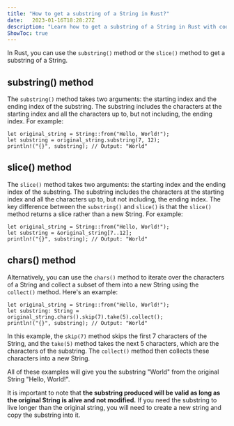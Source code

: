 ```yaml
---
title: "How to get a substring of a String in Rust?"
date: 	2023-01-16T18:28:27Z
description: "Learn how to get a substring of a String in Rust with code examples for substring(), slice(), and chars().collect() methods."
ShowToc: true
---
```


In Rust, you can use the `substring()` method or the `slice()` method to get a substring of a String.

## substring() method

The `substring()` method takes two arguments: the starting index and the ending index of the substring. The substring includes the characters at the starting index and all the characters up to, but not including, the ending index. For example:

```
let original_string = String::from("Hello, World!");
let substring = original_string.substring(7, 12);
println!("{}", substring); // Output: "World"
```

## slice() method

The `slice()` method takes two arguments: the starting index and the ending index of the substring. The substring includes the characters at the starting index and all the characters up to, but not including, the ending index. The key difference between the `substring()` and `slice()` is that the `slice()` method returns a slice rather than a new String. For example:

```
let original_string = String::from("Hello, World!");
let substring = &original_string[7..12];
println!("{}", substring); // Output: "World"
```

## chars() method

Alternatively, you can use the `chars()` method to iterate over the characters of a String and collect a subset of them into a new String using the `collect()` method. Here's an example:

```
let original_string = String::from("Hello, World!");
let substring: String = original_string.chars().skip(7).take(5).collect();
println!("{}", substring); // Output: "World"
```

In this example, the `skip(7)` method skips the first 7 characters of the String, and the `take(5)` method takes the next 5 characters, which are the characters of the substring. The `collect()` method then collects these characters into a new String.

All of these examples will give you the substring "World" from the original String "Hello, World!".

It is important to note that **the substring produced will be valid as long as the original String is alive and not modified.** If you need the substring to live longer than the original string, you will need to create a new string and copy the substring into it.